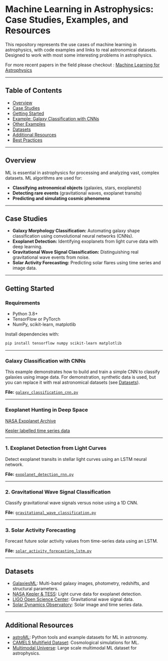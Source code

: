 

# Machine Learning in Astrophysics: Case Studies, Examples, and Resources

This repository represents the use cases of machine learning in astrophysics, with code examples and links to real astronomical datasets. 
Designed to work with most some interesting problems in astrophysics.

For more recent papers in the field please checkout : [Machine Learning for Astrophysics](https://ml4astro.github.io/icml2022/)


---

## Table of Contents

- [Overview](#overview)
- [Case Studies](#caseStudies)
- [Getting Started](#gettingStarted)
- [Example: Galaxy Classification with CNNs](#exampleGalaxyClassificationWithCnns)
- [Other Examples](#otherExamples)
- [Datasets](#datasets)
- [Additional Resources](#additionalResources)
- [Best Practices](#bestPractices)


---

## Overview

ML is essential in astrophysics for processing and analyzing vast, complex datasets. ML algorithms are used for:

- **Classifying astronomical objects** (galaxies, stars, exoplanets)
- **Detecting rare events** (gravitational waves, exoplanet transits)
- **Predicting and simulating cosmic phenomena**

---

## Case Studies

- **Galaxy Morphology Classification:** Automating galaxy shape classification using convolutional neural networks (CNNs).
- **Exoplanet Detection:** Identifying exoplanets from light curve data with deep learning.
- **Gravitational Wave Signal Classification:** Distinguishing real gravitational wave events from noise.
- **Solar Activity Forecasting:** Predicting solar flares using time series and image data.

---

## Getting Started

### Requirements

- Python 3.8+
- TensorFlow or PyTorch
- NumPy, scikit-learn, matplotlib

Install dependencies with:

```bash
pip install tensorflow numpy scikit-learn matplotlib
```


---

### Galaxy Classification with CNNs

This example demonstrates how to build and train a simple CNN to classify galaxies using image data. For demonstration, synthetic data is used, but you can replace it with real astronomical datasets (see [Datasets](#datasets)).

**File:** [`galaxy_classification_cnn.py`](galaxy_classification_cnn.py)

---

### Exoplanet Hunting in Deep Space

[NASA Exoplanet Archive](https://exoplanetarchive.ipac.caltech.edu/)

[Kepler labelled time series data](https://www.kaggle.com/datasets/keplersmachines/kepler-labelled-time-series-data)

---

### 1. Exoplanet Detection from Light Curves

Detect exoplanet transits in stellar light curves using an LSTM neural network.

**File:** [`exoplanet_detection_rnn.py`](exoplanet_detection_rnn.py)

---

### 2. Gravitational Wave Signal Classification

Classify gravitational wave signals versus noise using a 1D CNN.

**File:** [`gravitational_wave_classification.py`](gravitational_wave_classification.py)

---

### 3. Solar Activity Forecasting

Forecast future solar activity values from time-series data using an LSTM.

**File:** [`solar_activity_forecasting_lstm.py`](solar_activity_forecasting_lstm.py)

---

## Datasets

- [GalaxiesML](https://arxiv.org/pdf/2410.00271.pdf): Multi-band galaxy images, photometry, redshifts, and structural parameters.
- [NASA Kepler \& TESS](https://exoplanetarchive.ipac.caltech.edu/): Light curve data for exoplanet detection.
- [LIGO Open Science Center](https://losc.ligo.org/): Gravitational wave signal data.
- [Solar Dynamics Observatory](https://sdo.gsfc.nasa.gov/data/): Solar image and time series data.

---

## Additional Resources

- [astroML](https://www.astroml.org/): Python tools and example datasets for ML in astronomy.
- [CAMELS Multifield Dataset](https://camels.readthedocs.io/en/latest/): Cosmological simulations for ML.
- [Multimodal Universe](https://github.com/MultimodalUniverse): Large scale multimodal ML dataset for astrophysics.



